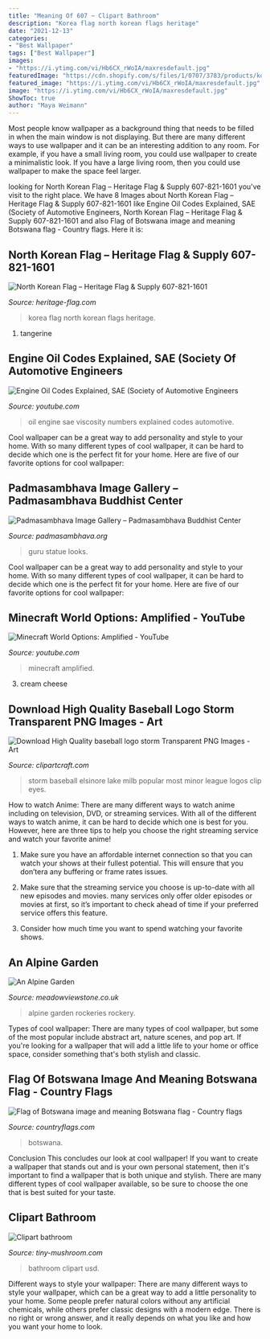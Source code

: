 ```yaml
---
title: "Meaning Of 607 ~ Clipart Bathroom"
description: "Korea flag north korean flags heritage"
date: "2021-12-13"
categories:
- "Best Wallpaper"
tags: ["Best Wallpaper"]
images:
- "https://i.ytimg.com/vi/Hb6CX_rWoIA/maxresdefault.jpg"
featuredImage: "https://cdn.shopify.com/s/files/1/0707/3783/products/korea-north-flag_grande.jpg?v=1418060189"
featured_image: "https://i.ytimg.com/vi/Hb6CX_rWoIA/maxresdefault.jpg"
image: "https://i.ytimg.com/vi/Hb6CX_rWoIA/maxresdefault.jpg"
ShowToc: true
author: "Maya Weimann"
---
```



Most people know wallpaper as a background thing that needs to be filled in when the main window is not displaying. But there are many different ways to use wallpaper and it can be an interesting addition to any room. For example, if you have a small living room, you could use wallpaper to create a minimalistic look. If you have a large living room, then you could use wallpaper to make the space feel larger.

	

		
looking for North Korean Flag – Heritage Flag &amp; Supply 607-821-1601 you've visit to the right place. We have 8 Images about North Korean Flag – Heritage Flag &amp; Supply 607-821-1601 like Engine Oil Codes Explained, SAE (Society of Automotive Engineers, North Korean Flag – Heritage Flag &amp; Supply 607-821-1601 and also Flag of Botswana image and meaning Botswana flag - Country flags. Here it is:
		
    
## North Korean Flag – Heritage Flag &amp; Supply 607-821-1601

<img loading=lazy src="https://cdn.shopify.com/s/files/1/0707/3783/products/korea-north-flag_grande.jpg?v=1418060189" onerror="this.onerror=null;this.src='https://tse2.mm.bing.net/th?id=OIP.1w2HaJUXxocEdhq_b6caigHaE8&amp;pid=15.1';" alt="North Korean Flag – Heritage Flag &amp; Supply 607-821-1601">

_Source: heritage-flag.com_

>korea flag north korean flags heritage. 

	

1. tangerine 

    
## Engine Oil Codes Explained, SAE (Society Of Automotive Engineers

<img loading=lazy src="https://i.ytimg.com/vi/Hb6CX_rWoIA/maxresdefault.jpg" onerror="this.onerror=null;this.src='https://tse4.mm.bing.net/th?id=OIP.eM3p1RP-41gXighN1wdhtwHaEK&amp;pid=15.1';" alt="Engine Oil Codes Explained, SAE (Society of Automotive Engineers">

_Source: youtube.com_

>oil engine sae viscosity numbers explained codes automotive. 

	

Cool wallpaper can be a great way to add personality and style to your home. With so many different types of cool wallpaper, it can be hard to decide which one is the perfect fit for your home. Here are five of our favorite options for cool wallpaper: 

    
## Padmasambhava Image Gallery – Padmasambhava Buddhist Center

<img loading=lazy src="https://www.padmasambhava.org/wp-content/uploads/2016/09/54-Looks-Like-Me-Guru-Padmasambhava-Statue.jpg" onerror="this.onerror=null;this.src='https://tse3.mm.bing.net/th?id=OIP.whisMyPuQkaxvOcvRrk4wAHaI2&amp;pid=15.1';" alt="Padmasambhava Image Gallery – Padmasambhava Buddhist Center">

_Source: padmasambhava.org_

>guru statue looks. 

	

Cool wallpaper can be a great way to add personality and style to your home. With so many different types of cool wallpaper, it can be hard to decide which one is the perfect fit for your home. Here are five of our favorite options for cool wallpaper: 

    
## Minecraft World Options: Amplified - YouTube

<img loading=lazy src="https://i.ytimg.com/vi/dsUthV4nI0M/maxresdefault.jpg" onerror="this.onerror=null;this.src='https://tse4.mm.bing.net/th?id=OIP.pWU5kEKE02JFayGNhM0JVAHaEK&amp;pid=15.1';" alt="Minecraft World Options: Amplified - YouTube">

_Source: youtube.com_

>minecraft amplified. 

	

3. cream cheese 

    
## Download High Quality Baseball Logo Storm Transparent PNG Images - Art

<img loading=lazy src="https://clipartcraft.com/images/baseball-logo-storm-2.png" onerror="this.onerror=null;this.src='https://tse4.mm.bing.net/th?id=OIP.udofQIq-hzO4N5G12pkJmAHaEK&amp;pid=15.1';" alt="Download High Quality baseball logo storm Transparent PNG Images - Art">

_Source: clipartcraft.com_

>storm baseball elsinore lake milb popular most minor league logos clip eyes. 

	

How to watch Anime: There are many different ways to watch anime including on television, DVD, or streaming services.
With all of the different ways to watch anime, it can be hard to decide which one is best for you. However, here are three tips to help you choose the right streaming service and watch your favorite anime!
1. Make sure you have an affordable internet connection so that you can watch your shows at their fullest potential. This will ensure that you don’tera any buffering or frame rates issues.

2. Make sure that the streaming service you choose is up-to-date with all new episodes and movies. many services only offer older episodes or movies at first, so it’s important to check ahead of time if your preferred service offers this feature.

3. Consider how much time you want to spend watching your favorite shows.

    
## An Alpine Garden

<img loading=lazy src="https://www.meadowviewstone.co.uk/resources/uploads/BLOG_Alpine_Rockeries.JPG" onerror="this.onerror=null;this.src='https://tse2.mm.bing.net/th?id=OIP.MCbCB4BHQTFKgmr1uNN_JgHaLE&amp;pid=15.1';" alt="An Alpine Garden">

_Source: meadowviewstone.co.uk_

>alpine garden rockeries rockery. 

	

Types of cool wallpaper:
There are many types of cool wallpaper, but some of the most popular include abstract art, nature scenes, and pop art. If you're looking for a wallpaper that will add a little life to your home or office space, consider something that's both stylish and classic.

    
## Flag Of Botswana Image And Meaning Botswana Flag - Country Flags

<img loading=lazy src="https://www.countryflags.com/wp-content/uploads/flag-jpg-xl-23-scaled.jpg" onerror="this.onerror=null;this.src='https://tse2.mm.bing.net/th?id=OIP.fDepcTANuOmgidwGjcmdNgHaE8&amp;pid=15.1';" alt="Flag of Botswana image and meaning Botswana flag - Country flags">

_Source: countryflags.com_

>botswana. 

	

Conclusion
This concludes our look at cool wallpaper! If you want to create a wallpaper that stands out and is your own personal statement, then it's important to find a wallpaper that is both unique and stylish. There are many different types of cool wallpaper available, so be sure to choose the one that is best suited for your taste.

    
## Clipart Bathroom

<img loading=lazy src="https://www.tiny-mushroom.com/wp-content/uploads/2018/10/clipart-bathroom.jpeg" onerror="this.onerror=null;this.src='https://tse1.mm.bing.net/th?id=OIP.R5P4mTIJYfxznSIckjjJmwHaEs&amp;pid=15.1';" alt="Clipart bathroom">

_Source: tiny-mushroom.com_

>bathroom clipart usd. 

	

Different ways to style your wallpaper:
There are many different ways to style your wallpaper, which can be a great way to add a little personality to your home. Some people prefer natural colors without any artificial chemicals, while others prefer classic designs with a modern edge. There is no right or wrong answer, and it really depends on what you like and how you want your home to look.

